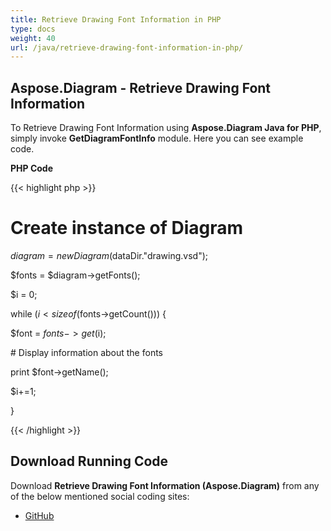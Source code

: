 ```yaml
---
title: Retrieve Drawing Font Information in PHP
type: docs
weight: 40
url: /java/retrieve-drawing-font-information-in-php/
---
```


## **Aspose.Diagram - Retrieve Drawing Font Information**
To Retrieve Drawing Font Information using **Aspose.Diagram Java for PHP**, simply invoke **GetDiagramFontInfo** module. Here you can see example code.

**PHP Code**

{{< highlight php >}}

 # Create instance of Diagram

$diagram = new Diagram($dataDir."drawing.vsd");

$fonts = $diagram->getFonts();

$i = 0;

while ($i<sizeof($fonts->getCount())) {

$font = $fonts->get($i);

\# Display information about the fonts

print $font->getName();

$i+=1;

}

{{< /highlight >}}
## **Download Running Code**
Download **Retrieve Drawing Font Information (Aspose.Diagram)** from any of the below mentioned social coding sites:

- [GitHub](https://github.com/asposediagram/Aspose.Diagram-for-Java/blob/master/Plugins/Aspose_Diagram_Java_for_PHP/src/aspose/diagram/WorkingwithDiagrams/GetDiagramFontInfo.php)
